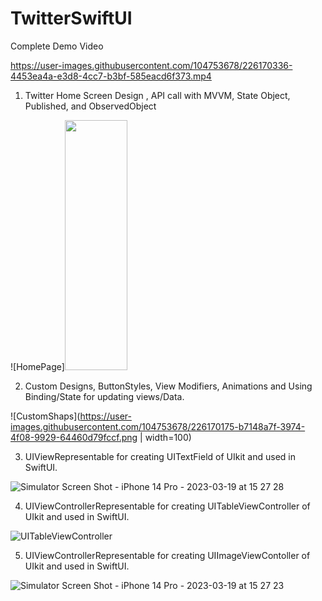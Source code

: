 # TwitterSwiftUI

Complete Demo Video


https://user-images.githubusercontent.com/104753678/226170336-4453ea4a-e3d8-4cc7-b3bf-585eacd6f373.mp4




1. Twitter Home Screen Design , API call with MVVM, State Object, Published, and ObservedObject

![HomePage]<img src="[https://your-image-url.type](https://user-images.githubusercontent.com/104753678/226169901-aadcb614-23b8-4228-81e0-8e273398ef11.png)" width="100" height="400">

2. Custom Designs, ButtonStyles, View Modifiers, Animations and Using Binding/State for updating views/Data.

![CustomShaps](https://user-images.githubusercontent.com/104753678/226170175-b7148a7f-3974-4f08-9929-64460d79fccf.png | width=100)


3. UIViewRepresentable for creating UITextField of UIkit and used in SwiftUI.

![Simulator Screen Shot - iPhone 14 Pro - 2023-03-19 at 15 27 28](https://user-images.githubusercontent.com/104753678/226170158-6b3f249c-db5d-47fc-a692-b2d42b7bea13.png)

4. UIViewControllerRepresentable for creating UITableViewController of UIkit and used in SwiftUI.

![UITableViewController](https://user-images.githubusercontent.com/104753678/226170235-c919fd04-6894-4883-ab56-408441816e03.png)

5. UIViewControllerRepresentable for creating UIImageViewContoller of UIkit and used in SwiftUI.

![Simulator Screen Shot - iPhone 14 Pro - 2023-03-19 at 15 27 23](https://user-images.githubusercontent.com/104753678/226170261-3ec1f766-1599-405f-bce9-73eabb00a2ef.png)

